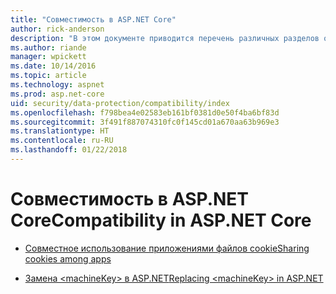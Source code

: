 ```yaml
---
title: "Совместимость в ASP.NET Core"
author: rick-anderson
description: "В этом документе приводится перечень различных разделов о совместимости с защитой данных в ASP.NET Core."
ms.author: riande
manager: wpickett
ms.date: 10/14/2016
ms.topic: article
ms.technology: aspnet
ms.prod: asp.net-core
uid: security/data-protection/compatibility/index
ms.openlocfilehash: f798bea4e02583eb161bf0381d0e50f4ba6bf83d
ms.sourcegitcommit: 3f491f887074310fc0f145cd01a670aa63b969e3
ms.translationtype: HT
ms.contentlocale: ru-RU
ms.lasthandoff: 01/22/2018
---
```

# <a name="compatibility-in-aspnet-core"></a><span data-ttu-id="cc8fe-103">Совместимость в ASP.NET Core</span><span class="sxs-lookup"><span data-stu-id="cc8fe-103">Compatibility in ASP.NET Core</span></span>

* [<span data-ttu-id="cc8fe-104">Совместное использование приложениями файлов cookie</span><span class="sxs-lookup"><span data-stu-id="cc8fe-104">Sharing cookies among apps</span></span>](xref:security/data-protection/compatibility/cookie-sharing)

* [<span data-ttu-id="cc8fe-105">Замена \<machineKey> в ASP.NET</span><span class="sxs-lookup"><span data-stu-id="cc8fe-105">Replacing \<machineKey> in ASP.NET</span></span>](xref:security/data-protection/compatibility/replacing-machinekey)
